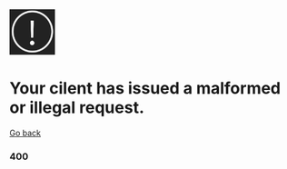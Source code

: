 <img width="80" src="404_warning.png">

# Your cilent has issued a malformed or illegal request.

<a href="{{ page.root }}/index">Go back</a>

### 400
